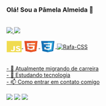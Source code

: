 ### Olá! Sou a Pâmela Almeida 👋<br><br>

  <div>
    <a href="https://github.com/PamelaAlmeidaj">
    <img loading="lazy" height="160em" src="https://github-readme-stats.vercel.app/api/top-langs/?username=PamelaAlmeidaj&layout=compact&langs_count=7&theme=dracula"/>
    <img loading="lazy" height="160em" src="https://github-readme-stats.vercel.app/api?username=PamelaAlmeidaj&show_icons=true&theme=dracula&include_all_commits=true&count_private=true"/>
</div>

<div style="display: inline_block"><br>
    <img align="center" alt="Rafa-Js" height="30" width="40"  src="https://raw.githubusercontent.com/devicons/devicon/master/icons/javascript/javascript-plain.svg">
    <img align="center" alt="Rafa-HTML" height="30" width="40" src="https://raw.githubusercontent.com/devicons/devicon/master/icons/html5/html5-original.svg">
    <img align="center" alt="Rafa-CSS" height="30" width="40" src="https://raw.githubusercontent.com/devicons/devicon/master/icons/css3/css3-original.svg">
    <img align="center"  alt="Rafa-CSS" height="200" width="150" src="https://github.com/PamelaAlmeidaj/PamelaAlmeidaj/assets/150084610/93fbe2b7-357b-4845-9584-08299d5e37d2">

 </div> <br><br>
 - 🔭 Atualmente migrando de carreira<br>
- 🌱 Estudando tecnologia <br>
 - 📫 Como entrar em contato comigo<br>
   <br>
  <div> 
  <a href="https://discord.com/channels/1098223952347807784/1167171205447553034" target="_blank"><img src="https://img.shields.io/badge/Discord-7289DA?style=for-the-badge&logo=discord&logoColor=white" target="_blank"></a> 
  <a href = "mailto:pamelaalmeidaj@gmail.com"><img src="https://img.shields.io/badge/-Gmail-%23333?style=for-the-badge&logo=gmail&logoColor=white" target="_blank"></a>
  <a href="https://www.linkedin.com/in/pamelaalmeidaj/" target="_blank"><img src="https://img.shields.io/badge/-LinkedIn-%230077B5?style=for-the-badge&logo=linkedin&logoColor=white" target="_blank"> 
  </a> 
   

</div>
